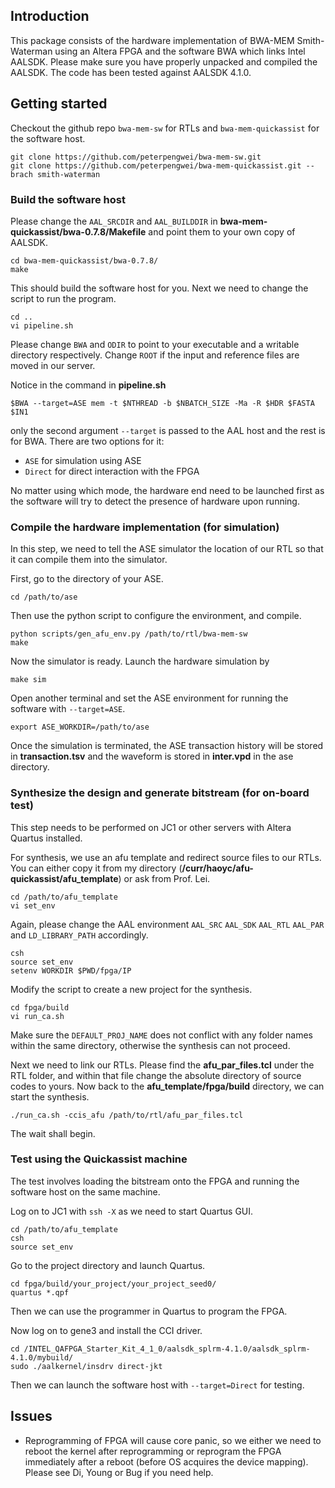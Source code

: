 ## Introduction

This package consists of the hardware implementation of BWA-MEM Smith-Waterman using an Altera FPGA and the software BWA which links Intel AALSDK. Please make sure you have properly unpacked and compiled the AALSDK. The code has been tested against AALSDK 4.1.0.

## Getting started

Checkout the github repo `bwa-mem-sw` for RTLs and `bwa-mem-quickassist` for the software host.

	git clone https://github.com/peterpengwei/bwa-mem-sw.git
	git clone https://github.com/peterpengwei/bwa-mem-quickassist.git --brach smith-waterman

### Build the software host
	
Please change the `AAL_SRCDIR` and `AAL_BUILDDIR` in **bwa-mem-quickassist/bwa-0.7.8/Makefile** and point them to your own copy of AALSDK.

	cd bwa-mem-quickassist/bwa-0.7.8/
	make
	
This should build the software host for you. Next we need to change the script to run the program. 

	cd ..
	vi pipeline.sh

Please change `BWA` and `ODIR` to point to your executable and a writable directory respectively. Change `ROOT` if the input and reference files are moved in our server.

Notice in the command in **pipeline.sh**

	$BWA --target=ASE mem -t $NTHREAD -b $NBATCH_SIZE -Ma -R $HDR $FASTA $IN1
	
only the second argument `--target` is passed to the AAL host and the rest is for BWA. There are two options for it:

*	`ASE` for simulation using ASE
*	`Direct` for direct interaction with the FPGA

No matter using which mode, the hardware end need to be launched first as the software will try to detect the presence of hardware upon running.

### Compile the hardware implementation (for simulation)

In this step, we need to tell the ASE simulator the location of our RTL so that it can compile them into the simulator.

First, go to the directory of your ASE.

	cd /path/to/ase

Then use the python script to configure the environment, and compile.

	python scripts/gen_afu_env.py /path/to/rtl/bwa-mem-sw
	make

Now the simulator is ready. Launch the hardware simulation by

	make sim
	
Open another terminal and set the ASE environment for running the software with
`--target=ASE`.

	export ASE_WORKDIR=/path/to/ase

Once the simulation is terminated, the ASE transaction history will be stored in **transaction.tsv** and the waveform is stored in **inter.vpd** in the ase directory.

### Synthesize the design and generate bitstream (for on-board test)

This step needs to be performed on JC1 or other servers with Altera Quartus installed.

For synthesis, we use an afu template and redirect source files to our RTLs. You can either copy it from my directory (**/curr/haoyc/afu-quickassist/afu_template**) or ask from Prof. Lei.

	cd /path/to/afu_template
	vi set_env
	
Again, please change the AAL environment `AAL_SRC` `AAL_SDK` `AAL_RTL` `AAL_PAR` and `LD_LIBRARY_PATH` accordingly.

	csh
	source set_env
	setenv WORKDIR $PWD/fpga/IP

Modify the script to create a new project for the synthesis.

	cd fpga/build
	vi run_ca.sh

Make sure the `DEFAULT_PROJ_NAME` does not conflict with any folder names within the same directory, otherwise the synthesis can not proceed.
	
Next we need to link our RTLs. Please find the **afu_par_files.tcl** under the RTL folder, and within that file change the absolute directory of source codes to yours. Now back to the **afu_template/fpga/build** directory, we can start the synthesis.

	./run_ca.sh -ccis_afu /path/to/rtl/afu_par_files.tcl
	
The wait shall begin.

### Test using the Quickassist machine

The test involves loading the bitstream onto the FPGA and running the software host on the same machine. 

Log on to JC1 with `ssh -X` as we need to start Quartus GUI. 

	cd /path/to/afu_template
	csh
	source set_env
	
Go to the project directory and launch Quartus.

	cd fpga/build/your_project/your_project_seed0/
	quartus *.qpf
	
Then we can use the programmer in Quartus to program the FPGA.

Now log on to gene3 and install the CCI driver.

	cd /INTEL_QAFPGA_Starter_Kit_4_1_0/aalsdk_splrm‐4.1.0/aalsdk_splrm‐4.1.0/mybuild/
	sudo ./aalkernel/insdrv direct‐jkt

<!--Install the AAL driver.

	export AAL_REGISTRAR_DATABASE_PATH=$PWD/myinstall/usr/local/share/aalsdk/RegistrarRepository/linux/
	export LD_LIBRARY_PATH=$PWD/myinstall/usr/local/lib-->

Then we can launch the software host with `--target=Direct` for testing.



## Issues

<!--* Current 15 PEs per PE-array 4 PE-arrays (60 PEs in total) version still has timing violation. Could be solved with reduced PEs per PE-array (maybe 12 or 10).-->
* Reprogramming of FPGA will cause core panic, so we either we need to reboot the kernel after reprogramming or reprogram the FPGA immediately after a reboot (before OS acquires the device mapping). Please see Di, Young or Bug if you need help.

